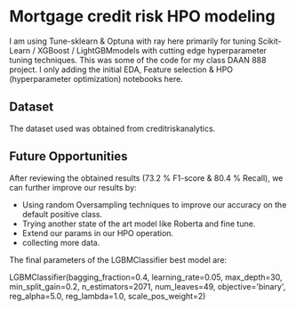 # Mortgage credit risk HPO modeling

I am using Tune-sklearn & Optuna with ray here primarily for tuning Scikit-Learn / XGBoost / LightGBMmodels with cutting edge hyperparameter tuning techniques. This was some of the code for my class DAAN 888 project. I only adding the initial EDA, Feature selection & HPO (hyperparameter optimization) notebooks here.


## Dataset

The dataset used was obtained from creditriskanalytics.


## Future Opportunities

After reviewing the obtained results (73.2 % F1-score & 80.4 % Recall), we can further improve our results by:
* Using random Oversampling techniques to improve our accuracy on the default positive class.
* Trying another state of the art model like Roberta and fine tune. 
* Extend our params in our HPO operation.
* collecting more data.

The final parameters of the LGBMClassifier best model are:

LGBMClassifier(bagging_fraction=0.4, learning_rate=0.05, max_depth=30,
               min_split_gain=0.2, n_estimators=2071, num_leaves=49,
               objective='binary', reg_alpha=5.0, reg_lambda=1.0,
               scale_pos_weight=2)